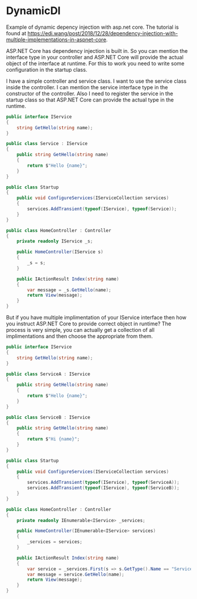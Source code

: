 # DynamicDI

Example of dynamic depency injection with asp.net core. The tutorial is found at https://edi.wang/post/2018/12/28/dependency-injection-with-multiple-implementations-in-aspnet-core.

ASP.NET Core has dependency injection is built in. So you can mention the interface type in your controller and ASP.NET Core will provide the actual object of the interface at runtime. For this to work you need to write some configuration in the startup class.

I have a simple controller and service class. I want to use the service class inside the controller. I can mention the service interface type in the constructor of the controller. Also I need to register the service in the startup class so that ASP.NET Core can provide the actual type in the runtime.

```csharp
public interface IService
{
    string GetHello(string name);
}

public class Service : IService
{
    public string GetHello(string name)
    {
        return $"Hello {name}";
    }
}

public class Startup
{
    public void ConfigureServices(IServiceCollection services)
    {
        services.AddTransient(typeof(IService), typeof(Service));
    }
}

public class HomeController : Controller
{
    private readonly IService _s;

    public HomeController(IService s)
    {
        _s = s;
    }

    public IActionResult Index(string name)
    {
        var message = _s.GetHello(name);
        return View(message);
    }
}
```

But if you have multiple implimentation of your IService interface then how you instruct ASP.NET Core to provide correct object in runtime? The process is very simple, you can actually get a collection of all implimentations and then choose the appropriate from them.

```csharp
public interface IService
{
    string GetHello(string name);
}

public class ServiceA : IService
{
    public string GetHello(string name)
    {
        return $"Hello {name}";
    }
}

public class ServiceB : IService
{
    public string GetHello(string name)
    {
        return $"Hi {name}";
    }
}

public class Startup
{
    public void ConfigureServices(IServiceCollection services)
    {
        services.AddTransient(typeof(IService), typeof(ServiceA));
        services.AddTransient(typeof(IService), typeof(ServiceB));
    }
}

public class HomeController : Controller
{
    private readonly IEnumerable<IService> _services;

    public HomeController(IEnumerable<IService> services)
    {
        _services = services;
    }

    public IActionResult Index(string name)
    {
        var service = _services.First(s => s.GetType().Name == "ServiceA")
        var message = service.GetHello(name);
        return View(message);
    }
}
```
